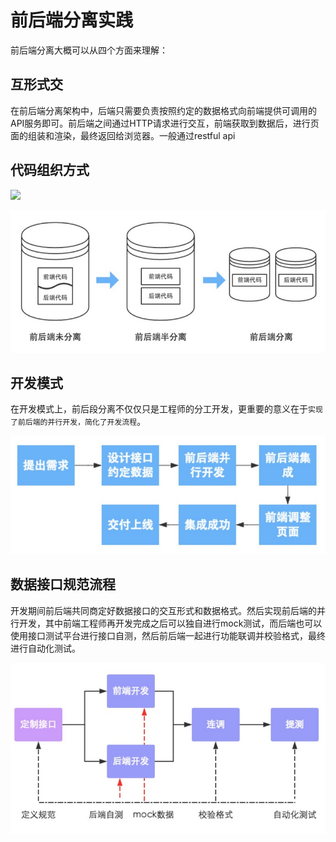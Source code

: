 # 前后端分离实践



前后端分离大概可以从四个方面来理解：

## 互形式交

在前后端分离架构中，后端只需要负责按照约定的数据格式向前端提供可调用的API服务即可。前后端之间通过HTTP请求进行交互，前端获取到数据后，进行页面的组装和渲染，最终返回给浏览器。一般通过restful api

## 代码组织方式

![](https://segmentfault.com/img/bVNi9Z?w=1262&h=632)

![](.gitbook/assets/2730095214-590fe36e8c596_articlex.jpg)



## 开发模式

 在开发模式上，前后段分离不仅仅只是工程师的分工开发，更重要的意义在于`实现了前后端的并行开发，简化了开发流程`。

![](.gitbook/assets/2243725575-590fe39f9ff25_articlex.jpg)

## 数据接口规范流程

 开发期间前后端共同商定好数据接口的交互形式和数据格式。然后实现前后端的并行开发，其中前端工程师再开发完成之后可以独自进行mock测试，而后端也可以使用接口测试平台进行接口自测，然后前后端一起进行功能联调并校验格式，最终进行自动化测试。

![](.gitbook/assets/1801428871-590fe3b9d72de_articlex.jpg)


